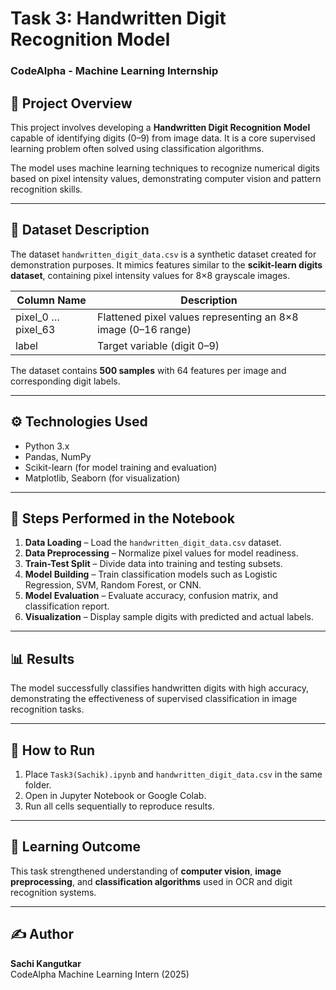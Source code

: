 # Task 3: Handwritten Digit Recognition Model
### CodeAlpha - Machine Learning Internship

## 📘 Project Overview
This project involves developing a **Handwritten Digit Recognition Model** capable of identifying digits (0–9) from image data. It is a core supervised learning problem often solved using classification algorithms.  

The model uses machine learning techniques to recognize numerical digits based on pixel intensity values, demonstrating computer vision and pattern recognition skills.

---

## 📂 Dataset Description
The dataset `handwritten_digit_data.csv` is a synthetic dataset created for demonstration purposes. It mimics features similar to the **scikit-learn digits dataset**, containing pixel intensity values for 8×8 grayscale images.

| Column Name | Description |
|--------------|-------------|
| pixel_0 … pixel_63 | Flattened pixel values representing an 8×8 image (0–16 range) |
| label | Target variable (digit 0–9) |

The dataset contains **500 samples** with 64 features per image and corresponding digit labels.

---

## ⚙️ Technologies Used
- Python 3.x  
- Pandas, NumPy  
- Scikit-learn (for model training and evaluation)  
- Matplotlib, Seaborn (for visualization)

---

## 🚀 Steps Performed in the Notebook
1. **Data Loading** – Load the `handwritten_digit_data.csv` dataset.  
2. **Data Preprocessing** – Normalize pixel values for model readiness.  
3. **Train-Test Split** – Divide data into training and testing subsets.  
4. **Model Building** – Train classification models such as Logistic Regression, SVM, Random Forest, or CNN.  
5. **Model Evaluation** – Evaluate accuracy, confusion matrix, and classification report.  
6. **Visualization** – Display sample digits with predicted and actual labels.

---

## 📊 Results
The model successfully classifies handwritten digits with high accuracy, demonstrating the effectiveness of supervised classification in image recognition tasks.

---

## 💾 How to Run
1. Place `Task3(Sachik).ipynb` and `handwritten_digit_data.csv` in the same folder.  
2. Open in Jupyter Notebook or Google Colab.  
3. Run all cells sequentially to reproduce results.

---

## 🧠 Learning Outcome
This task strengthened understanding of **computer vision**, **image preprocessing**, and **classification algorithms** used in OCR and digit recognition systems.

---

## ✍️ Author
**Sachi Kangutkar**  
CodeAlpha Machine Learning Intern (2025)
